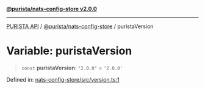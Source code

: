 [**@purista/nats-config-store v2.0.0**](../README.md)

***

[PURISTA API](../../../packages.md) / [@purista/nats-config-store](../README.md) / puristaVersion

# Variable: puristaVersion

> `const` **puristaVersion**: `"2.0.0"` = `'2.0.0'`

Defined in: [nats-config-store/src/version.ts:1](https://github.com/puristajs/purista/blob/master/packages/nats-config-store/src/version.ts#L1)
